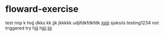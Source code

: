 # floward-exercise
test
nnp
k
hvjj
dkks
kk
jjk
jkkkkk
udjifdkfdkfdk
jgjjjj
sjsksiis
testing1234
not triggered
try
hjjj
hjjjj
jjjj
